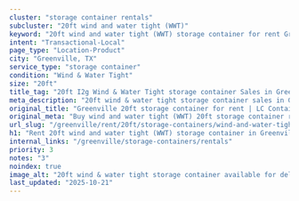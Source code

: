 ```yaml
---
cluster: "storage container rentals"
subcluster: "20ft wind and water tight (WWT)"
keyword: "20ft wind and water tight (WWT) storage container for rent Greenville, TX"
intent: "Transactional-Local"
page_type: "Location-Product"
city: "Greenville, TX"
service_type: "storage container"
condition: "Wind & Water Tight"
size: "20ft"
title_tag: "20ft I2g Wind & Water Tight storage container Sales in Greenville | LC Container"
meta_description: "20ft wind & water tight storage container sales in Greenville. Fast delivery, competitive pricing. Serving storage containers area. Quote ID: 73Q. Call (214) 524-4168 for your free quote today."
original_title: "Greenville 20ft storage container for rent | LC Container"
original_meta: "Buy wind and water tight (WWT) 20ft storage container rent with local delivery in Greenville, TX. LC Container — local Since 2003. Request a fast quote today."
url_slug: "/greenville/rent/20ft/storage-containers/wind-and-water-tight-wwt"
h1: "Rent 20ft wind and water tight (WWT) storage container in Greenville"
internal_links: "/greenville/storage-containers/rentals"
priority: 3
notes: "3"
noindex: true
image_alt: "20ft wind & water tight storage container available for delivery in Greenville"
last_updated: "2025-10-21"
---
```


<!-- TODO: Add unique city/inventory copy, images, and internal links here. -->
